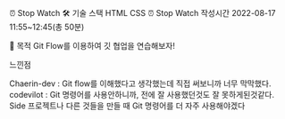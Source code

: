 ⏰ Stop Watch
🛠 기술 스택
HTML
CSS
⏰ Stop Watch 작성시간
2022-08-17 11:55~12:45(총 50분)

🎵 목적
Git Flow를 이용하여 깃 협업을 연습해보자!

느낀점 

Chaerin-dev : Git flow를 이해했다고 생각했는데 직접 써보니까 너무 막막했다.
codevilot : Git 명령어를 사용안하니까, 전에 잘 사용했던것도 잘 못하게된것같다. Side 프로젝트나 다른 것들을 만들 때 Git 명령어를 더 자주 사용해야겠다